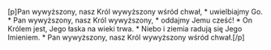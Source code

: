 [p]Pan wywyższony, nasz Król wywyższony wśród chwał, * uwielbiajmy Go. * Pan wywyższony, nasz Król wywyższony, * oddajmy Jemu cześć! * On Królem jest, Jego łaska na wieki trwa. * Niebo i ziemia radują się Jego Imieniem. * Pan wywyższony, nasz Król wywyższony wśród chwał.[/p]